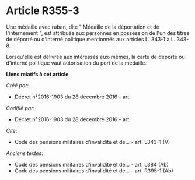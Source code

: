 # Article R355-3

Une médaille avec ruban, dite " Médaille de la déportation et de l'internement ", est attribuée aux personnes en possession
de l'un des titres de déporté ou d'interné politique mentionnés aux articles L. 343-1 à L. 343-8.

Lorsqu'elle est délivrée aux intéressés eux-mêmes, la carte de déporté ou d'interné politique vaut autorisation du port de la
médaille.

**Liens relatifs à cet article**

_Créé par_:

  - Décret n°2016-1903 du 28 décembre 2016 - art.

_Codifié par_:

  - Décret n°2016-1903 du 28 décembre 2016 - art.

_Cite_:

  - Code des pensions militaires d'invalidité et de... - art. L343-1 (V)

_Anciens textes_:

  - Code des pensions militaires d'invalidité et de... - art. L384 (Ab)
  - Code des pensions militaires d'invalidité et de... - art. R395-1 (Ab)
